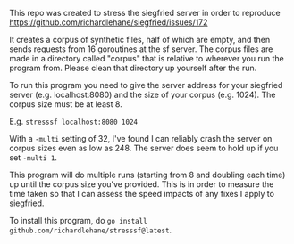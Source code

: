 This repo was created to stress the siegfried server in order to reproduce https://github.com/richardlehane/siegfried/issues/172

It creates a corpus of synthetic files, half of which are empty, and then sends requests from 16 goroutines at the sf server. The corpus files are made in a directory called "corpus" that is relative to wherever you run the program from. Please clean that directory up yourself after the run.

To run this program you need to give the server address for your siegfried server (e.g. localhost:8080) and the size of your corpus (e.g. 1024). The corpus size must be at least 8.

E.g. `stresssf localhost:8080 1024`

With a `-multi` setting of 32, I've found I can reliably crash the server on corpus sizes even as low as 248.
The server does seem to hold up if you set `-multi 1`.

This program will do multiple runs (starting from 8 and doubling each time) up until the corpus size you've provided. This is in order to measure the time taken so that I can assess the speed impacts of any fixes I apply to siegfried.

To install this program, do `go install github.com/richardlehane/stresssf@latest`.

